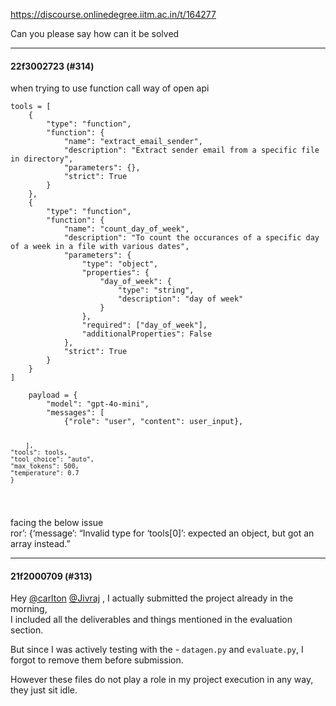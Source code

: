 https://discourse.onlinedegree.iitm.ac.in/t/164277

Can you please say how can it be solved</p><hr>

<h4>22f3002723 (#314)</h4>
<p>when trying to use function call way of open api</p>
<pre><code class="lang-auto">tools = [
    {
        "type": "function",
        "function": {
            "name": "extract_email_sender",
            "description": "Extract sender email from a specific file in directory",
            "parameters": {},
            "strict": True
        }
    },
    {
        "type": "function",
        "function": {
            "name": "count_day_of_week",
            "description": "To count the occurances of a specific day of a week in a file with various dates",
            "parameters": {
                "type": "object",
                "properties": {
                    "day_of_week": {
                        "type": "string",
                        "description": "day of week"
                    }
                },
                "required": ["day_of_week"],
                "additionalProperties": False
            },
            "strict": True
        }
    }
]
</code></pre>
<pre><code class="lang-auto">    payload = {
        "model": "gpt-4o-mini",
        "messages": [
            {"role": "user", "content": user_input},
                
        ],      
	"tools": tools,
    "tool_choice": "auto",
    "max_tokens": 500,
    "temperature": 0.7
    }
</code></pre>
<p>facing the below issue<br/>
ror’: {‘message’: “Invalid type for ‘tools[0]’: expected an object, but got an array instead.”</p><hr>

<h4>21f2000709 (#313)</h4>
<p>Hey <a class="mention" href="/u/carlton">@carlton</a> <a class="mention" href="/u/jivraj">@Jivraj</a> , I actually submitted the project already in the morning,<br/>
I included all the deliverables and things mentioned in the evaluation section.</p>
<p>But since I was actively testing with the - <code>datagen.py</code> and <code>evaluate.py</code>, I forgot to remove them before submission.</p>
<p>However these files do not play a role in my project execution in any way, they just sit idle.